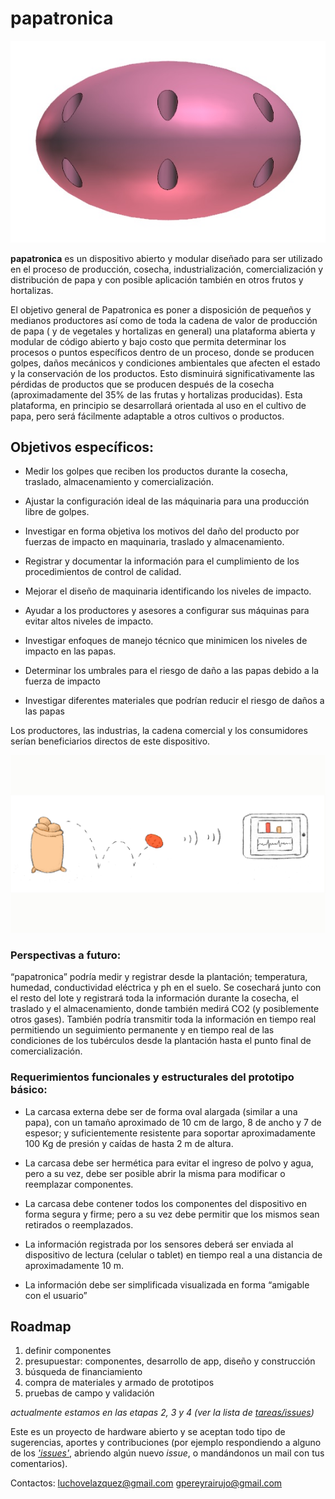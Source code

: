 # papatronica

![papatronica](https://github.com/ecoagrotec/papatronica/blob/master/estructura/carcasa.jpg)

**papatronica** es un dispositivo abierto y modular diseñado para ser utilizado en el proceso de producción, cosecha, industrialización, comercialización y distribución de papa y con posible aplicación también en otros frutos y hortalizas. 

El objetivo general de Papatronica es poner a disposición de pequeños y medianos productores así como de toda la cadena de valor de producción de papa ( y de vegetales y hortalizas en general) una plataforma abierta y modular de código abierto y bajo costo que permita determinar los procesos o puntos específicos dentro de un proceso, donde se producen golpes, daños mecánicos y condiciones ambientales que afecten el estado y la conservación de los productos. Esto disminuirá significativamente las pérdidas de productos que se producen después de la cosecha (aproximadamente del 35% de las frutas y hortalizas producidas).
Esta plataforma, en principio se desarrollará orientada al uso en el cultivo de papa, pero será fácilmente adaptable a otros cultivos o productos.
 
## Objetivos específicos: 


- Medir los golpes que reciben los productos durante la cosecha, traslado, almacenamiento y comercialización.

- Ajustar la configuración ideal de las máquinaria para una producción libre de golpes.

- Investigar en forma objetiva los motivos del daño del producto por fuerzas de impacto en maquinaria, traslado y almacenamiento.

- Registrar y documentar la información para el cumplimiento de los procedimientos de control de calidad.

- Mejorar el diseño de maquinaria identificando los niveles de impacto.

- Ayudar a los productores y asesores a configurar sus máquinas para evitar altos niveles de impacto.

- Investigar enfoques de manejo técnico que minimicen los niveles de impacto en las papas.

- Determinar los umbrales para el riesgo de daño a las papas debido a la fuerza de impacto

- Investigar diferentes materiales que podrían reducir el riesgo de daños a las papas

Los productores, las industrias, la cadena comercial y los consumidores serían beneficiarios directos de este dispositivo.

![papatronica](https://github.com/ecoagrotec/papatronica/blob/master/salto_papatronica_c.png)

### Perspectivas a futuro: 
 “papatronica” podría medir y registrar desde la plantación; temperatura, humedad, conductividad eléctrica y ph en el suelo. Se cosechará junto con el resto del lote y registrará toda la información durante la cosecha, el traslado y el almacenamiento, donde también medirá CO2 (y posiblemente otros gases). También podría transmitir toda la información en tiempo real permitiendo un seguimiento permanente y en tiempo real de las condiciones de los tubérculos desde la plantación hasta el punto final de comercialización.
 
### Requerimientos funcionales y estructurales del prototipo básico:

- La carcasa externa debe ser de forma oval alargada (similar a una papa), con un tamaño aproximado de 10 cm de largo, 8 de ancho y 7 de espesor; y suficientemente resistente para soportar aproximadamente 100 Kg de presión y caídas de hasta 2 m de altura. 

- La carcasa debe ser hermética para evitar el ingreso de polvo y agua, pero a su vez, debe ser posible abrir la misma para modificar o reemplazar componentes.

- La carcasa debe contener todos los componentes del dispositivo en forma segura y firme; pero a su vez debe permitir que los mismos sean retirados o reemplazados.
 
- La información registrada por los sensores deberá ser enviada al dispositivo de lectura (celular o tablet) en tiempo real a una distancia de aproximadamente 10 m. 

- La información debe ser simplificada visualizada en forma  “amigable con el usuario”


## Roadmap
1. definir componentes
2. presupuestar: componentes, desarrollo de app, diseño y construcción
3. búsqueda de financiamiento
4. compra de materiales y armado de prototipos
5. pruebas de campo y validación

*actualmente estamos en las etapas 2, 3 y 4 (ver la lista de [tareas/issues](https://github.com/ecoagrotec/papatronica/issues))*

Este es un proyecto de hardware abierto y se aceptan todo tipo de sugerencias, aportes y contribuciones (por ejemplo respondiendo a alguno de los _['issues'](https://github.com/ecoagrotec/papatronica/issues)_, abriendo algún nuevo _issue_, o mandándonos un mail con tus comentarios). 

Contactos: luchovelazquez@gmail.com gpereyrairujo@gmail.com

